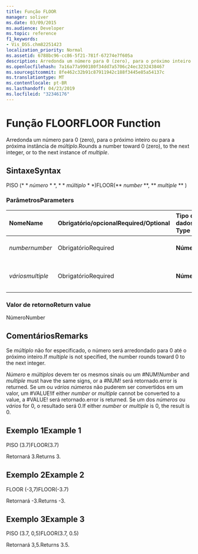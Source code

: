 ```yaml
---
title: Função FLOOR
manager: soliver
ms.date: 03/09/2015
ms.audience: Developer
ms.topic: reference
f1_keywords:
- Vis_DSS.chm82251423
localization_priority: Normal
ms.assetid: 6788bc96-cc86-5f21-781f-67274e7f605a
description: Arredonda um número para 0 (zero), para o próximo inteiro ou para a próxima instância de múltiplo.
ms.openlocfilehash: 7a16a77a990180f34dd7a5706c24ec3232438467
ms.sourcegitcommit: 8fe462c32b91c87911942c188f3445e85a54137c
ms.translationtype: MT
ms.contentlocale: pt-BR
ms.lasthandoff: 04/23/2019
ms.locfileid: "32346176"
---
```

# <a name="floor-function"></a><span data-ttu-id="9e591-103">Função FLOOR</span><span class="sxs-lookup"><span data-stu-id="9e591-103">FLOOR Function</span></span>

<span data-ttu-id="9e591-104">Arredonda um número para 0 (zero), para o próximo inteiro ou para a próxima instância de _múltiplo_.</span><span class="sxs-lookup"><span data-stu-id="9e591-104">Rounds a number toward 0 (zero), to the next integer, or to the next instance of  _multiple_.</span></span>
  
## <a name="syntax"></a><span data-ttu-id="9e591-105">Sintaxe</span><span class="sxs-lookup"><span data-stu-id="9e591-105">Syntax</span></span>

<span data-ttu-id="9e591-106">PISO (\* \* *número* \* \*, \* \* *múltiplo* \* \*)</span><span class="sxs-lookup"><span data-stu-id="9e591-106">FLOOR(\*\* *number* \*\*, \*\* *multiple* \*\* )</span></span> 
  
### <a name="parameters"></a><span data-ttu-id="9e591-107">Parâmetros</span><span class="sxs-lookup"><span data-stu-id="9e591-107">Parameters</span></span>

|<span data-ttu-id="9e591-108">**Nome**</span><span class="sxs-lookup"><span data-stu-id="9e591-108">**Name**</span></span>|<span data-ttu-id="9e591-109">**Obrigatório/opcional**</span><span class="sxs-lookup"><span data-stu-id="9e591-109">**Required/Optional**</span></span>|<span data-ttu-id="9e591-110">**Tipo de dados**</span><span class="sxs-lookup"><span data-stu-id="9e591-110">**Data Type**</span></span>|<span data-ttu-id="9e591-111">**Descrição**</span><span class="sxs-lookup"><span data-stu-id="9e591-111">**Description**</span></span>|
|:-----|:-----|:-----|:-----|
| <span data-ttu-id="9e591-112">_number_</span><span class="sxs-lookup"><span data-stu-id="9e591-112">_number_</span></span> <br/> |<span data-ttu-id="9e591-113">Obrigatório</span><span class="sxs-lookup"><span data-stu-id="9e591-113">Required</span></span>  <br/> |<span data-ttu-id="9e591-114">**Número**</span><span class="sxs-lookup"><span data-stu-id="9e591-114">**Number**</span></span> <br/> |<span data-ttu-id="9e591-115">O número a ser arredondado.</span><span class="sxs-lookup"><span data-stu-id="9e591-115">The number to round.</span></span>  <br/> |
| <span data-ttu-id="9e591-116">_vários_</span><span class="sxs-lookup"><span data-stu-id="9e591-116">_multiple_</span></span> <br/> |<span data-ttu-id="9e591-117">Obrigatório</span><span class="sxs-lookup"><span data-stu-id="9e591-117">Required</span></span>  <br/> |<span data-ttu-id="9e591-118">**Número**</span><span class="sxs-lookup"><span data-stu-id="9e591-118">**Number**</span></span> <br/> |<span data-ttu-id="9e591-119">O múltiplo para o qual arredondar.</span><span class="sxs-lookup"><span data-stu-id="9e591-119">The multiple to which to round.</span></span>  <br/> |
   
### <a name="return-value"></a><span data-ttu-id="9e591-120">Valor de retorno</span><span class="sxs-lookup"><span data-stu-id="9e591-120">Return value</span></span>

<span data-ttu-id="9e591-121">Número</span><span class="sxs-lookup"><span data-stu-id="9e591-121">Number</span></span>
  
## <a name="remarks"></a><span data-ttu-id="9e591-122">Comentários</span><span class="sxs-lookup"><span data-stu-id="9e591-122">Remarks</span></span>

<span data-ttu-id="9e591-123">Se _múltiplo_ não for especificado, o número será arredondado para 0 até o próximo inteiro.</span><span class="sxs-lookup"><span data-stu-id="9e591-123">If  _multiple_ is not specified, the number rounds toward 0 to the next integer.</span></span> 
  
 <span data-ttu-id="9e591-124">_Número_ e _múltiplos_ devem ter os mesmos sinais ou um #NUM!</span><span class="sxs-lookup"><span data-stu-id="9e591-124">_Number_ and  _multiple_ must have the same signs, or a #NUM!</span></span> <span data-ttu-id="9e591-125">será retornado.</span><span class="sxs-lookup"><span data-stu-id="9e591-125">error is returned.</span></span> <span data-ttu-id="9e591-126">Se um ou _vários_ _números_ não puderem ser convertidos em um valor, um #VALUE!</span><span class="sxs-lookup"><span data-stu-id="9e591-126">If either  _number_ or  _multiple_ cannot be converted to a value, a #VALUE!</span></span> <span data-ttu-id="9e591-127">será retornado.</span><span class="sxs-lookup"><span data-stu-id="9e591-127">error is returned.</span></span> <span data-ttu-id="9e591-128">Se um dos _números_ ou _vários_ for 0, o resultado será 0.</span><span class="sxs-lookup"><span data-stu-id="9e591-128">If either  _number_ or  _multiple_ is 0, the result is 0.</span></span> 
  
## <a name="example-1"></a><span data-ttu-id="9e591-129">Exemplo 1</span><span class="sxs-lookup"><span data-stu-id="9e591-129">Example 1</span></span>

<span data-ttu-id="9e591-130">PISO (3.7)</span><span class="sxs-lookup"><span data-stu-id="9e591-130">FLOOR(3.7)</span></span>
  
<span data-ttu-id="9e591-131">Retornará 3.</span><span class="sxs-lookup"><span data-stu-id="9e591-131">Returns 3.</span></span>
  
## <a name="example-2"></a><span data-ttu-id="9e591-132">Exemplo 2</span><span class="sxs-lookup"><span data-stu-id="9e591-132">Example 2</span></span>

<span data-ttu-id="9e591-133">FLOOR (-3,7)</span><span class="sxs-lookup"><span data-stu-id="9e591-133">FLOOR(-3.7)</span></span>
  
<span data-ttu-id="9e591-134">Retornará -3.</span><span class="sxs-lookup"><span data-stu-id="9e591-134">Returns -3.</span></span>
  
## <a name="example-3"></a><span data-ttu-id="9e591-135">Exemplo 3</span><span class="sxs-lookup"><span data-stu-id="9e591-135">Example 3</span></span>

<span data-ttu-id="9e591-136">PISO (3.7, 0,5)</span><span class="sxs-lookup"><span data-stu-id="9e591-136">FLOOR(3.7, 0.5)</span></span>
  
<span data-ttu-id="9e591-137">Retornará 3,5.</span><span class="sxs-lookup"><span data-stu-id="9e591-137">Returns 3.5.</span></span>
  

